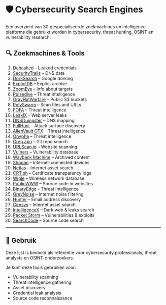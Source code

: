 # 🛡️ Cybersecurity Search Engines
Een overzicht van 30 gespecialiseerde zoekmachines en intelligence-platforms die gebruikt worden in cybersecurity, threat hunting, OSINT en vulnerability research.

## 🔍 Zoekmachines & Tools
1. [Dehashed](https://www.dehashed.com) – Leaked credentials  
2. [SecurityTrails](https://securitytrails.com) – DNS data  
3. [DorkSearch](https://dorksearch.com) – Google dorking  
4. [ExploitDB](https://www.exploit-db.com) – Exploit archive  
5. [ZoomEye](https://www.zoomeye.org) – Info about targets  
6. [Pulsedive](https://pulsedive.com) – Threat intelligence  
7. [GrayHatWarfare](https://grayhatwarfare.com) – Public S3 buckets  
8. [PolySwarm](https://polyswarm.io) – Scan files and URLs  
9. [FOFA](https://fofa.info) – Threat intelligence  
10. [LeakIX](https://leakix.net) – Web server leaks  
11. [DNSDumpster](https://dnsdumpster.com) – DNS mapping  
12. [FullHunt](https://fullhunt.io) – Attack surface discovery  
13. [AlienVault OTX](https://otx.alienvault.com) – Threat intelligence  
14. [Onyphe](https://www.onyphe.io) – Threat intelligence  
15. [Grep.app](https://grep.app) – Git repo search  
16. [URLScan.io](https://urlscan.io) – Website scanning  
17. [Vulners](https://vulners.com) – Vulnerability database  
18. [Wayback Machine](https://archive.org/web) – Archived content  
19. [Shodan](https://www.shodan.io) – Internet-connected devices  
20. [Netlas](https://app.netlas.io) – Internet asset search  
21. [CRT.sh](https://crt.sh) – Certificate transparency logs  
22. [Wigle](https://wigle.net) – Wireless network database  
23. [PublicWWW](https://publicwww.com) – Source code in websites  
24. [BinaryEdge](https://www.binaryedge.io) – Threat intelligence  
25. [GreyNoise](https://www.greynoise.io) – Internet noise filtering  
26. [Hunter](https://hunter.io) – Email address discovery  
27. [Censys](https://censys.io) – Internet asset search  
28. [IntelligenceX](https://intelx.io) – Dark web & leaks search  
29. [Packet Storm](https://packetstormsecurity.com) – Vulnerabilities & exploits  
30. [SearchCode](https://searchcode.com) – Source code search  

---
## 📎 Gebruik
Deze lijst is bedoeld als referentie voor cybersecurity professionals, threat analysts en OSINT-onderzoekers. 

Je kunt deze tools gebruiken voor:
- Vulnerability scanning
- Threat intelligence gathering
- Asset discovery
- Credential leak analysis
- Source code reconnaissance

